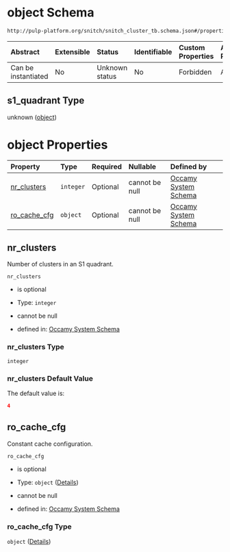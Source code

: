 # object Schema

```txt
http://pulp-platform.org/snitch/snitch_cluster_tb.schema.json#/properties/s1_quadrant
```



| Abstract            | Extensible | Status         | Identifiable | Custom Properties | Additional Properties | Access Restrictions | Defined In                                                       |
| :------------------ | :--------- | :------------- | :----------- | :---------------- | :-------------------- | :------------------ | :--------------------------------------------------------------- |
| Can be instantiated | No         | Unknown status | No           | Forbidden         | Allowed               | none                | [occamy.schema.json*](occamy.schema.json "open original schema") |

## s1\_quadrant Type

unknown ([object](occamy-properties-object.md))

# object Properties

| Property                      | Type      | Required | Nullable       | Defined by                                                                                                                                                                                  |
| :---------------------------- | :-------- | :------- | :------------- | :------------------------------------------------------------------------------------------------------------------------------------------------------------------------------------------ |
| [nr_clusters](#nr_clusters)   | `integer` | Optional | cannot be null | [Occamy System Schema](occamy-properties-object-properties-nr_clusters.md "http://pulp-platform.org/snitch/snitch_cluster_tb.schema.json#/properties/s1_quadrant/properties/nr_clusters")   |
| [ro_cache_cfg](#ro_cache_cfg) | `object`  | Optional | cannot be null | [Occamy System Schema](occamy-properties-object-properties-ro_cache_cfg.md "http://pulp-platform.org/snitch/snitch_cluster_tb.schema.json#/properties/s1_quadrant/properties/ro_cache_cfg") |

## nr_clusters

Number of clusters in an S1 quadrant.

`nr_clusters`

*   is optional

*   Type: `integer`

*   cannot be null

*   defined in: [Occamy System Schema](occamy-properties-object-properties-nr_clusters.md "http://pulp-platform.org/snitch/snitch_cluster_tb.schema.json#/properties/s1\_quadrant/properties/nr_clusters")

### nr_clusters Type

`integer`

### nr_clusters Default Value

The default value is:

```json
4
```

## ro_cache_cfg

Constant cache configuration.

`ro_cache_cfg`

*   is optional

*   Type: `object` ([Details](occamy-properties-object-properties-ro_cache_cfg.md))

*   cannot be null

*   defined in: [Occamy System Schema](occamy-properties-object-properties-ro_cache_cfg.md "http://pulp-platform.org/snitch/snitch_cluster_tb.schema.json#/properties/s1\_quadrant/properties/ro_cache_cfg")

### ro_cache_cfg Type

`object` ([Details](occamy-properties-object-properties-ro_cache_cfg.md))
